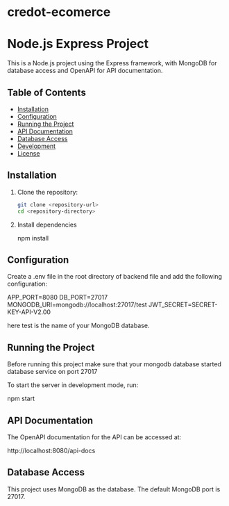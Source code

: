 # credot-ecomerce

# Node.js Express Project

This is a Node.js project using the Express framework, with MongoDB for database access and OpenAPI for API documentation.

## Table of Contents

- [Installation](#installation)
- [Configuration](#configuration)
- [Running the Project](#running-the-project)
- [API Documentation](#api-documentation)
- [Database Access](#database-access)
- [Development](#development)
- [License](#license)

## Installation

1. Clone the repository:
   ```bash
   git clone <repository-url>
   cd <repository-directory>

2. Install dependencies

   npm install

## Configuration

Create a .env file in the root directory of backend file and add the following configuration:

   APP_PORT=8080
   DB_PORT=27017
   MONGODB_URI=mongodb://localhost:27017/test
   JWT_SECRET=SECRET-KEY-API-V2.00

here test is the name of your MongoDB database.

## Running the Project

Before running this project make sure that your mongodb database started database service on port 27017

To start the server in development mode, run:

   npm start


## API Documentation

The OpenAPI documentation for the API can be accessed at:

   http://localhost:8080/api-docs

## Database Access

This project uses MongoDB as the database. The default MongoDB port is 27017.
